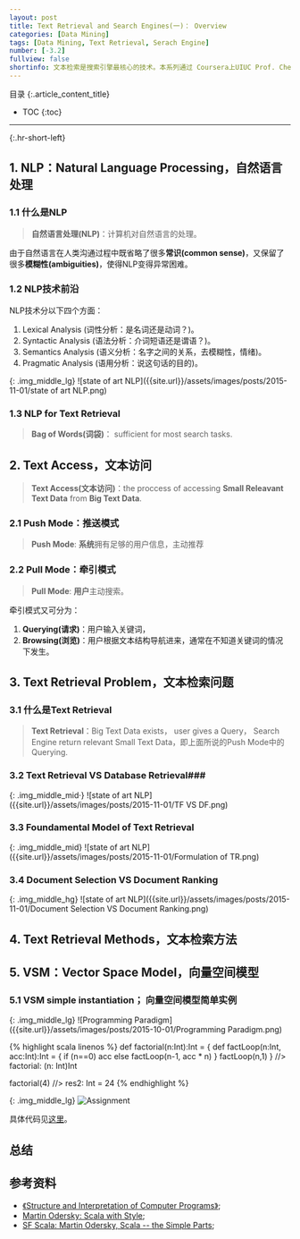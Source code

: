 ```yaml
---
layout: post
title: Text Retrieval and Search Engines(一)： Overview
categories: [Data Mining]
tags: [Data Mining, Text Retrieval, Serach Engine]
number: [-3.2]
fullview: false
shortinfo: 文本检索是搜索引擎最核心的技术。本系列通过 Coursera上UIUC Prof. ChengXiang Zhai的《Text Retrieval and Search Engines》课程，对文本检索进行全面的了解和学习。该课程是Data Mining系列课程的第二门课。本文是第一周的一个Overview。
---
```

目录
{:.article_content_title}


* TOC
{:toc}

---
{:.hr-short-left}

## 1. NLP：Natural Language Processing，自然语言处理 ##

### 1.1 什么是NLP ###

> **自然语言处理(NLP)**：计算机对自然语言的处理。

由于自然语言在人类沟通过程中既省略了很多**常识(common sense)**，又保留了很多**模糊性(ambiguities)**，使得NLP变得异常困难。

### 1.2 NLP技术前沿 ###

NLP技术分以下四个方面：

1. Lexical Analysis (词性分析：是名词还是动词？)。
2. Syntactic Analysis (语法分析：介词短语还是谓语？)。
3. Semantics Analysis (语义分析：名字之间的关系，去模糊性，情绪)。
4. Pragmatic Analysis (语用分析：说这句话的目的)。

{: .img_middle_lg}
![state of art NLP]({{site.url}}/assets/images/posts/2015-11-01/state of art NLP.png)

### 1.3 NLP for Text Retrieval ###

> **Bag of Words(词袋)**： sufficient for most search tasks.

## 2. Text Access，文本访问 ##

> **Text Access(文本访问)**：the proccess of accessing **Small Releavant Text Data** from **Big Text Data**.


### 2.1 Push Mode：推送模式 ###

> **Push Mode**: **系统**拥有足够的用户信息，主动推荐

### 2.2 Pull Mode：牵引模式 ###

> **Pull Mode**: **用户**主动搜索。

牵引模式又可分为：

1. **Querying(请求)**：用户输入关键词，
2. **Browsing(浏览)**：用户根据文本结构导航进来，通常在不知道关键词的情况下发生。

## 3. Text Retrieval Problem，文本检索问题 ##

### 3.1 什么是Text Retrieval ###

> **Text Retrieval**：Big Text Data exists， user gives a Query， Search Engine return relevant Small Text Data，即上面所说的Push Mode中的Querying.

### 3.2 Text Retrieval VS Database Retrieval###


{: .img_middle_mid·}
![state of art NLP]({{site.url}}/assets/images/posts/2015-11-01/TF VS DF.png)

### 3.3 Foundamental Model of Text Retrieval ###

{: .img_middle_mid}
![state of art NLP]({{site.url}}/assets/images/posts/2015-11-01/Formulation of TR.png)




### 3.4 Document Selection VS Document Ranking ###


{: .img_middle_hg}
![state of art NLP]({{site.url}}/assets/images/posts/2015-11-01/Document Selection VS Document Ranking.png)





## 4. Text Retrieval Methods，文本检索方法 ##


## 5. VSM：Vector Space Model，向量空间模型 ##


### 5.1 VSM simple instantiation； 向量空间模型简单实例 ###

{: .img_middle_lg}
![Programming Paradigm]({{site.url}}/assets/images/posts/2015-10-01/Programming Paradigm.png)


{% highlight scala linenos %}
 def factorial(n:Int):Int = {
    def factLoop(n:Int, acc:Int):Int = {
        if (n==0) acc
        else factLoop(n-1, acc * n)
    }
    factLoop(n,1)
 }                                                //> factorial: (n: Int)Int

 factorial(4)                                     //> res2: Int = 24
{% endhighlight %}





{: .img_middle_lg}
![Assignment]({{site.url}}/assets/images/posts/2015-10-01/assignment.png)


具体代码见[这里](https://github.com/shunmian/-2_Functional-Programming-in-Scala)。


## 总结 ##



## 参考资料 ##
- [《Structure and Interpretation of Computer Programs》](https://mitpress.mit.edu/sicp/full-text/book/book.html);
- [Martin Odersky: Scala with Style](https://www.youtube.com/watch?v=kkTFx3-duc8);
- [SF Scala: Martin Odersky, Scala -- the Simple Parts](https://www.youtube.com/watch?v=ecekSCX3B4Q);


